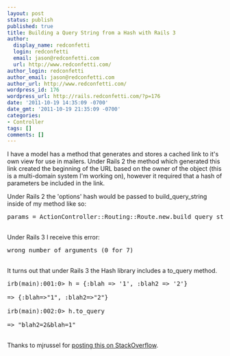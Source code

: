 ```yaml
---
layout: post
status: publish
published: true
title: Building a Query String from a Hash with Rails 3
author:
  display_name: redconfetti
  login: redconfetti
  email: jason@redconfetti.com
  url: http://www.redconfetti.com/
author_login: redconfetti
author_email: jason@redconfetti.com
author_url: http://www.redconfetti.com/
wordpress_id: 176
wordpress_url: http://rails.redconfetti.com/?p=176
date: '2011-10-19 14:35:09 -0700'
date_gmt: '2011-10-19 21:35:09 -0700'
categories:
- Controller
tags: []
comments: []
---
```

<p>I have a model has a method that generates and stores a cached link to it's own view for use in mailers. Under Rails 2 the method which generated this link created the beginning of the URL based on the owner of the object (this is a multi-domain system I'm working on), however it required that a hash of parameters be included in the link.</p>
<p>Under Rails 2 the 'options' hash would be passed to build_query_string inside of my method like so:</p>
<pre class="brush:rails">params = ActionController::Routing::Route.new.build_query_string(options)</pre><br />
Under Rails 3 I receive this error:</p>
<pre class="brush:shell">wrong number of arguments (0 for 7)</pre><br />
It turns out that under Rails 3 the Hash library includes a to_query method.</p>
<pre class="brush:rails">irb(main):001:0> h = {:blah => '1', :blah2 => '2'}<br />
=> {:blah=>"1", :blah2=>"2"}<br />
irb(main):002:0> h.to_query<br />
=> "blah2=2&amp;blah=1"</pre><br />
Thanks to mjrussel for <a href="http://stackoverflow.com/questions/3576574/constructing-url-parameters-in-rails-3" target="_blank">posting this on StackOverflow</a>.</p>
